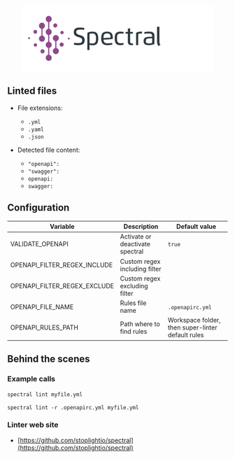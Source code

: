 <!-- markdownlint-disable MD033 MD041 -->
<!-- Generated by .automation/build.py, please do not update manually -->

<div align="center">
  <a href="https://github.com/stoplightio/spectral" target="blank" title="Visit linter Web Site">
    <img src="https://github.com/stoplightio/spectral/raw/develop/docs/img/spectral-banner.png" alt="spectral" height="150px">
  </a>
</div>

## Linted files

- File extensions:
  - `.yml`
  - `.yaml`
  - `.json`

- Detected file content:
  - `"openapi":`
  - `"swagger":`
  - `openapi:`
  - `swagger:`

## Configuration

| Variable | Description | Default value |
| ----------------- | -------------- | -------------- |
| VALIDATE_OPENAPI | Activate or deactivate spectral | `true` |
| OPENAPI_FILTER_REGEX_INCLUDE | Custom regex including filter |  |
| OPENAPI_FILTER_REGEX_EXCLUDE | Custom regex excluding filter |  |
| OPENAPI_FILE_NAME | Rules file name | `.openapirc.yml` |
| OPENAPI_RULES_PATH | Path where to find rules | Workspace folder, then super-linter default rules |

## Behind the scenes

### Example calls

```shell
spectral lint myfile.yml
```

```shell
spectral lint -r .openapirc.yml myfile.yml
```

### Linter web site
- [https://github.com/stoplightio/spectral](https://github.com/stoplightio/spectral)

